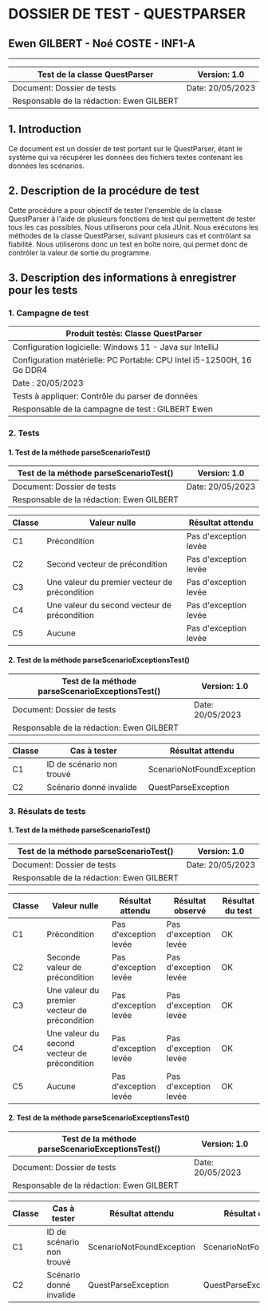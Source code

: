 # DOSSIER DE TEST - QUESTPARSER
## Ewen GILBERT - Noé COSTE - INF1-A

---
| Test de la classe QuestParser             | Version: 1.0     |
|-------------------------------------------|------------------|
| Document: Dossier de tests                | Date: 20/05/2023 |
| Responsable de la rédaction: Ewen GILBERT |

## 1. Introduction

Ce document est un dossier de test portant sur le QuestParser, étant le système qui va récupérer les données des fichiers textes contenant les données les scénarios.
## 2. Description de la procédure de test

Cette procédure a pour objectif de tester l'ensemble de la classe QuestParser à l'aide de plusieurs fonctions de test qui permettent de tester tous les cas possibles. Nous utiliserons pour cela JUnit. Nous exécutons les méthodes de la classe QuestParser, suivant plusieurs cas et contrôlant sa fiabilité. Nous utiliserons donc un test en boîte noire, qui permet donc de contrôler la valeur de sortie du programme.

## 3.	Description des informations à enregistrer pour les tests

### 1. Campagne de test

| Produit testés: Classe QuestParser                                     |
|------------------------------------------------------------------------|
| Configuration logicielle: Windows 11 - Java sur IntelliJ               |
| Configuration matérielle: PC Portable: CPU Intel i5-12500H, 16 Go DDR4 |
| Date : 20/05/2023                                                      |
| Tests à appliquer: Contrôle du parser de données                       |
| Responsable de la campagne de test : GILBERT Ewen                      |

### 2. Tests

#### 1. Test de la méthode parseScenarioTest()

| Test de la méthode parseScenarioTest()     | Version: 1.0     |
|--------------------------------------------|------------------|
| Document: Dossier de tests                 | Date: 20/05/2023 |
| Responsable de la rédaction: Ewen GILBERT  |

| Classe | Valeur nulle                                  | Résultat attendu      |
|--------|-----------------------------------------------|-----------------------|
| C1     | Précondition                                  | Pas d'exception levée |
| C2     | Second vecteur de précondition                | Pas d'exception levée |
| C3     | Une valeur du premier vecteur de précondition | Pas d'exception levée |
| C4     | Une valeur du second vecteur de précondition  | Pas d'exception levée |
| C5     | Aucune                                        | Pas d'exception levée |

#### 2. Test de la méthode parseScenarioExceptionsTest()

| Test de la méthode parseScenarioExceptionsTest() | Version: 1.0     |
|--------------------------------------------------|------------------|
| Document: Dossier de tests                       | Date: 20/05/2023 |
| Responsable de la rédaction: Ewen GILBERT        |

| Classe | Cas à tester              | Résultat attendu          |
|--------|---------------------------|---------------------------|
| C1     | ID de scénario non trouvé | ScenarioNotFoundException |
| C2     | Scénario donné invalide   | QuestParseException       |

### 3. Résulats de tests

#### 1. Test de la méthode parseScenarioTest()

| Test de la méthode parseScenarioTest()    | Version: 1.0     |
|-------------------------------------------|------------------|
| Document: Dossier de tests                | Date: 20/05/2023 |
| Responsable de la rédaction: Ewen GILBERT |

| Classe | Valeur nulle                                  | Résultat attendu       | Résultat observé      | Résultat du test |
|--------|-----------------------------------------------|------------------------|-----------------------|------------------|
| C1     | Précondition                                  | Pas d'exception levée  | Pas d'exception levée | OK               | 
| C2     | Seconde valeur de précondition                | Pas d'exception levée  | Pas d'exception levée | OK               |
| C3     | Une valeur du premier vecteur de précondition | Pas d'exception levée  | Pas d'exception levée | OK               |
| C4     | Une valeur du second vecteur de précondition  | Pas d'exception levée  | Pas d'exception levée | OK               |
| C5     | Aucune                                        | Pas d'exception levée  | Pas d'exception levée | OK               |

#### 2. Test de la méthode parseScenarioExceptionsTest()

| Test de la méthode parseScenarioExceptionsTest() | Version: 1.0     |
|--------------------------------------------------|------------------|
| Document: Dossier de tests                       | Date: 20/05/2023 |
| Responsable de la rédaction: Ewen GILBERT        |

| Classe | Cas à tester              | Résultat attendu          | Résultat observé          | Résultat du test  |
|--------|---------------------------|---------------------------|---------------------------|-------------------|
| C1     | ID de scénario non trouvé | ScenarioNotFoundException | ScenarioNotFoundException | OK                |
| C2     | Scénario donné invalide   | QuestParseException       | QuestParseException       | OK                |